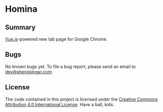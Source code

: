 Homina
======

Summary
-------
[Vue.js](https://vuejs.org/)-powered new tab page for Google Chrome.

Bugs
----
No known bugs yet. To file a bug report, please send an email to
[dev@shengslogar.com](mailto:dev@shengslogar.com?subject=Homina+Bug+Report).

License
-------

The code contained in this project is licensed under the
[Creative Commons Attribution 4.0 International License](http://creativecommons.org/licenses/by/4.0/).
Have a ball, kids.